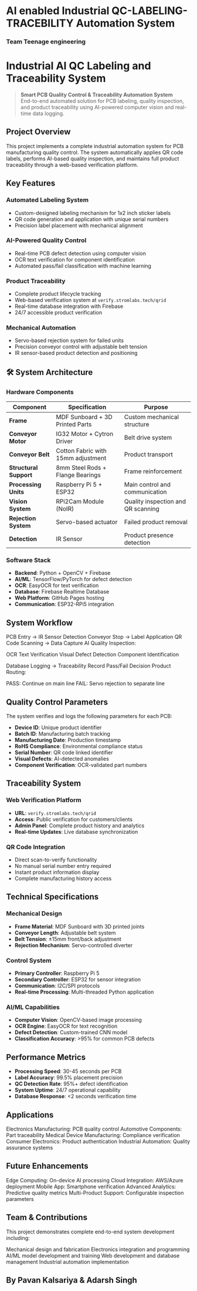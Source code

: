 # AI enabled Industrial QC-LABELING-TRACEBILITY Automation System 
### Team Teenage engineering

# Industrial AI QC Labeling and Traceability System

> **Smart PCB Quality Control & Traceability Automation System**  
> End-to-end automated solution for PCB labeling, quality inspection, and product traceability using AI-powered computer vision and real-time data logging.

## Project Overview

This project implements a complete industrial automation system for PCB manufacturing quality control. The system automatically applies QR code labels, performs AI-based quality inspection, and maintains full product traceability through a web-based verification platform.

## Key Features

### **Automated Labeling System**
- Custom-designed labeling mechanism for 1x2 inch sticker labels
- QR code generation and application with unique serial numbers
- Precision label placement with mechanical alignment

### **AI-Powered Quality Control**
- Real-time PCB defect detection using computer vision
- OCR text verification for component identification
- Automated pass/fail classification with machine learning

### **Product Traceability**
- Complete product lifecycle tracking
- Web-based verification system at `verify.stromlabs.tech/qrid`
- Real-time database integration with Firebase
- 24/7 accessible product verification

### **Mechanical Automation**
- Servo-based rejection system for failed units
- Precision conveyor control with adjustable belt tension
- IR sensor-based product detection and positioning

## 🛠️ System Architecture

### **Hardware Components**

| Component | Specification | Purpose |
|-----------|---------------|---------|
| **Frame** | MDF Sunboard + 3D Printed Parts | Custom mechanical structure |
| **Conveyor Motor** | IG32 Motor + Cytron Driver | Belt drive system |
| **Conveyor Belt** | Cotton Fabric with 15mm adjustment | Product transport |
| **Structural Support** | 8mm Steel Rods + Flange Bearings | Frame reinforcement |
| **Processing Units** | Raspberry Pi 5 + ESP32 | Main control and communication |
| **Vision System** | RPi2Cam Module (NoIR) | Quality inspection and QR scanning |
| **Rejection System** | Servo-based actuator | Failed product removal |
| **Detection** | IR Sensor | Product presence detection |

### **Software Stack**

- **Backend**: Python + OpenCV + Firebase
- **AI/ML**: TensorFlow/PyTorch for defect detection
- **OCR**: EasyOCR for text verification
- **Database**: Firebase Realtime Database
- **Web Platform**: GitHub Pages hosting
- **Communication**: ESP32-RPi5 integration

## System Workflow

PCB Entry → IR Sensor Detection
Conveyor Stop → Label Application
QR Code Scanning → Data Capture
AI Quality Inspection:

OCR Text Verification
Visual Defect Detection
Component Identification


Database Logging → Traceability Record
Pass/Fail Decision
Product Routing:

PASS: Continue on main line
FAIL: Servo rejection to separate line

## Quality Control Parameters

The system verifies and logs the following parameters for each PCB:

- **Device ID**: Unique product identifier
- **Batch ID**: Manufacturing batch tracking
- **Manufacturing Date**: Production timestamp
- **RoHS Compliance**: Environmental compliance status
- **Serial Number**: QR code linked identifier
- **Visual Defects**: AI-detected anomalies
- **Component Verification**: OCR-validated part numbers

## Traceability System

### **Web Verification Platform**
- **URL**: `verify.stromlabs.tech/qrid`
- **Access**: Public verification for customers/clients
- **Admin Panel**: Complete product history and analytics
- **Real-time Updates**: Live database synchronization

### **QR Code Integration**
- Direct scan-to-verify functionality
- No manual serial number entry required
- Instant product information display
- Complete manufacturing history access

## Technical Specifications

### **Mechanical Design**
- **Frame Material**: MDF Sunboard with 3D printed joints
- **Conveyor Length**: Adjustable belt system
- **Belt Tension**: ±15mm front/back adjustment
- **Rejection Mechanism**: Servo-controlled diverter

### **Control System**
- **Primary Controller**: Raspberry Pi 5
- **Secondary Controller**: ESP32 for sensor integration
- **Communication**: I2C/SPI protocols
- **Real-time Processing**: Multi-threaded Python application

### **AI/ML Capabilities**
- **Computer Vision**: OpenCV-based image processing
- **OCR Engine**: EasyOCR for text recognition
- **Defect Detection**: Custom-trained CNN model
- **Classification Accuracy**: >95% for common PCB defects

## Performance Metrics

- **Processing Speed**: 30-45 seconds per PCB
- **Label Accuracy**: 99.5% placement precision
- **QC Detection Rate**: 95%+ defect identification
- **System Uptime**: 24/7 operational capability
- **Database Response**: <2 seconds verification time


## Applications

Electronics Manufacturing: PCB quality control
Automotive Components: Part traceability
Medical Device Manufacturing: Compliance verification
Consumer Electronics: Product authentication
Industrial Automation: Quality assurance systems

## Future Enhancements

Edge Computing: On-device AI processing
Cloud Integration: AWS/Azure deployment
Mobile App: Smartphone verification
Advanced Analytics: Predictive quality metrics
Multi-Product Support: Configurable inspection parameters

## Team & Contributions
This project demonstrates complete end-to-end system development including:

Mechanical design and fabrication
Electronics integration and programming
AI/ML model development and training
Web development and database management
Industrial automation implementation

## By Pavan Kalsariya & Adarsh Singh
